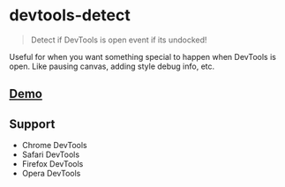 # devtools-detect

> Detect if DevTools is open event if its undocked!

Useful for when you want something special to happen when DevTools is open. Like pausing canvas, adding style debug info, etc.


## [Demo](https://google.com)


 

## Support

- Chrome DevTools
- Safari DevTools
- Firefox DevTools
- Opera DevTools

